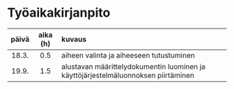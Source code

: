# Työaikakirjanpito

|päivä   |aika (h)   |kuvaus   |
|:------:|:----------:|:--------|
|18.3. | 0.5 | aiheen valinta ja aiheeseen tutustuminen |
|19.9. | 1.5 | alustavan määrittelydokumentin luominen ja käyttöjärjestelmäluonnoksen piirtäminen |
